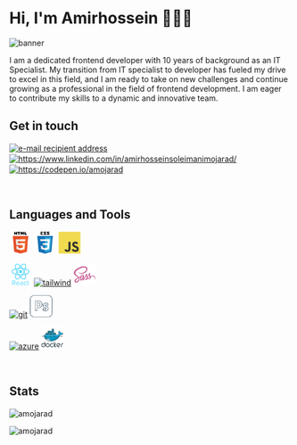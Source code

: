 <h1 align="left">Hi, I'm Amirhossein 👩🏾‍💻</h1>
<img src="https://github.com/amojarad/amojarad/assets/119547018/18658466-a038-40b0-b515-129db14eccca" alt="banner"/>
<p>I am a dedicated frontend developer with 10 years of background as an IT Specialist. My transition from IT specialist to developer has fueled my drive to excel in this field, and I am ready to take on new challenges and continue growing as a professional in the field of frontend development. I am eager to contribute my skills to a dynamic and innovative team.</p>
<h2 align="left">Get in touch</h2>
<p align="left">
<a href="mailto:a.soleimanimojarad@gmail.com" target="blank"><img align="center" src="https://ssl.gstatic.com/ui/v1/icons/mail/rfr/logo_gmail_lockup_default_1x_r5.png" alt="e-mail recipient address" height="30" width="80" /></a>
<a href="https://www.linkedin.com/in/amirhosseinsoleimanimojarad/" target="blank"><img align="center" src="https://raw.githubusercontent.com/rahuldkjain/github-profile-readme-generator/master/src/images/icons/Social/linked-in-alt.svg" alt="https://www.linkedin.com/in/amirhosseinsoleimanimojarad/" height="30" width="40" /></a>
<a href="https://codepen.io/amojarad" target="blank"><img align="center" src="https://raw.githubusercontent.com/rahuldkjain/github-profile-readme-generator/master/src/images/icons/Social/codepen.svg" alt="https://codepen.io/amojarad" height="30" width="40" /></a>
</p>
<br>
<h2 align="left">Languages and Tools</h2>
<p align="left">
<a href="https://www.w3.org/html/" target="_blank" rel="noreferrer"> <img src="https://raw.githubusercontent.com/devicons/devicon/master/icons/html5/html5-original-wordmark.svg" alt="html5" width="40" height="40"/></a>
<a href="https://www.w3schools.com/css/" target="_blank" rel="noreferrer"> <img src="https://raw.githubusercontent.com/devicons/devicon/master/icons/css3/css3-original-wordmark.svg" alt="css3" width="40" height="40"/></a>
<a href="https://developer.mozilla.org/en-US/docs/Web/JavaScript" target="_blank" rel="noreferrer"> <img src="https://raw.githubusercontent.com/devicons/devicon/master/icons/javascript/javascript-original.svg" alt="javascript" width="40" height="40"/></a>

<a href="https://reactjs.org/" target="_blank" rel="noreferrer"> <img src="https://raw.githubusercontent.com/devicons/devicon/master/icons/react/react-original-wordmark.svg" alt="react" width="40" height="40"/></a>
<a href="https://tailwindcss.com/" target="_blank" rel="noreferrer"> <img src="https://www.vectorlogo.zone/logos/tailwindcss/tailwindcss-icon.svg" alt="tailwind" width="40" height="40"/></a>
<a href="https://sass-lang.com" target="_blank" rel="noreferrer"> <img src="https://raw.githubusercontent.com/devicons/devicon/master/icons/sass/sass-original.svg" alt="sass" width="40" height="40"/></a>

<a href="https://git-scm.com/" target="_blank" rel="noreferrer"> <img src="https://www.vectorlogo.zone/logos/git-scm/git-scm-icon.svg" alt="git" width="40" height="40"/></a>
<a href="https://www.photoshop.com/en" target="_blank" rel="noreferrer"> <img src="https://raw.githubusercontent.com/devicons/devicon/master/icons/photoshop/photoshop-line.svg" alt="photoshop" width="40" height="40"/></a>

<a href="https://azure.microsoft.com/en-in/" target="_blank" rel="noreferrer"> <img src="https://www.vectorlogo.zone/logos/microsoft_azure/microsoft_azure-icon.svg" alt="azure" width="40" height="40"/></a>
<a href="https://www.docker.com/" target="_blank" rel="noreferrer"> <img src="https://raw.githubusercontent.com/devicons/devicon/master/icons/docker/docker-original-wordmark.svg" alt="docker" width="40" height="40"/></a>
</p>
<br>
<h2 align="left">Stats</h2>
<p><img align="center" src="https://github-readme-stats.vercel.app/api?username=amojarad&show_icons=true&locale=en" alt="amojarad" /></p>
<p align="left"> <img src="https://komarev.com/ghpvc/?username=amojarad&label=Profile%20views&color=0e75b6&style=flat" alt="amojarad" /> </p>
